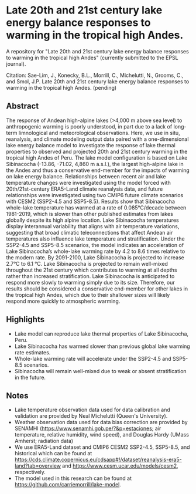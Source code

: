 # Late 20th and 21st century lake energy balance responses to warming in the tropical high Andes.
A repository for "Late 20th and 21st century lake energy balance responses to warming in the tropical high Andes" (currently submitted to the EPSL journal).

Citation:
Sae-Lim, J., Konecky, B.L., Morrill, C., Michelutti, N., Grooms, C., and Smol, J.P. Late 20th and 21st century lake energy balance responses to warming in the tropical high Andes. (pending)

## Abstract
The response of Andean high-alpine lakes (>4,000 m above sea level) to anthropogenic warming is poorly understood, in part due to a lack of long-term limnological and meteorological observations. Here, we use in situ, reanalysis, and climate modeling output data paired with a one-dimensional lake energy balance model to investigate the response of lake thermal properties to observed and projected 20th and 21st century warming in the tropical high Andes of Peru. The lake model configuration is based on Lake Sibinacocha (-13.86, -71.02, 4,860 m a.s.l.), the largest high-alpine lake in the Andes and thus a conservative end-member for the impacts of warming on lake energy balance. Relationships between recent air and lake temperature changes were investigated using the model forced with 20th/21st-century ERA5-Land climate reanalysis data, and future relationships were investigated using two CMIP6 future climate scenarios with CESM2 (SSP2-4.5 and SSP5-8.5). Results show that Sibinacocha whole-lake temperature has warmed at a rate of 0.085°C/decade between 1981-2019, which is slower than other published estimates from lakes globally despite its high alpine location. Lake Sibinacocha temperatures display interannual variability that aligns with air temperature variations, suggesting that broad climatic teleconnections that affect Andean air temperatures also influence lake temperature and stratification. Under the SSP2-4.5 and SSP5-8.5 scenarios, the model indicates an acceleration of Lake Sibinacocha’s whole-lake warming rate by 4.2 to 8.6 times relative to the modern rate. By 2091-2100, Lake Sibinacocha is projected to increase 2.7°C to 6.1 °C. Lake Sibinacocha is projected to remain well-mixed throughout the 21st century which contributes to warming at all depths rather than increased stratification. Lake Sibinacocha is anticipated to respond more slowly to warming simply due to its size. Therefore, our results should be considered a conservative end-member for other lakes in the tropical high Andes, which due to their shallower sizes will likely respond more quickly to atmospheric warming.

## Highlights
-	Lake model can reproduce lake thermal properties of Lake Sibinacocha, Peru.
-	Lake Sibinacocha has warmed slower than previous global lake warming rate estimates.
-	Whole-lake warming rate will accelerate under the SSP2-4.5 and SSP5-8.5 scenarios.
-	Sibinacocha will remain well-mixed due to weak or absent stratification in the future.

## Notes
- Lake temperature observation data used for data calibration and validation are provided by Neal Michelutti (Queen's University). 
- Weather observation data used for data bias correction are provided by SENAMHI (https://www.senamhi.gob.pe/?&p=estaciones; air temperature, relative humidity, wind speed), and Douglas Hardy (UMass Amherst; radiation data)
- We use ERA5-Land dataset and CMIP6 CESM2 SSP2-4.5, SSP5-8.5, and historical which can be found at https://cds.climate.copernicus.eu/cdsapp#!/dataset/reanalysis-era5-land?tab=overview and https://www.cesm.ucar.edu/models/cesm2, respectively.
- The model used in this research can be found at https://github.com/carriemorrill/lake-model.
